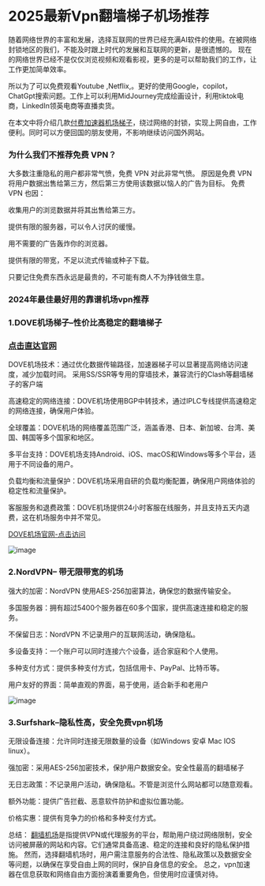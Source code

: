 # 2025最新Vpn翻墙梯子机场推荐

随着网络世界的丰富和发展，选择互联网的世界已经充满AI软件的使用。在被网络封锁地区的我们，不能及时跟上时代的发展和互联网的更新，是很遗憾的。
现在的网络世界已经不是仅仅浏览视频和观看影视，更多的是可以帮助我们的工作，让工作更加简单效率。

所以为了可以免费观看Youtube ,Netflix,。更好的使用Google，copilot，ChatGpt搜索问题。工作上可以利用MidJourney完成绘画设计，利用tiktok电商，LinkedIn领英电商等直播卖货。

在本文中将介绍几款[付费加速器机场梯子](https://appletalking.cc/archives/2155)，绕过网络的封锁，实现上网自由，工作便利。同时可以方便回国的朋友使用，不影响继续访问国外网站。

### 为什么我们不推荐免费 VPN？

大多数注重隐私的用户都非常气愤，免费 VPN 对此非常气愤。 原因是免费 VPN 将用户数据出售给第三方，然后第三方使用该数据以恼人的广告为目标。 免费 VPN 也因：

收集用户的浏览数据并将其出售给第三方。

提供有限的服务器，可以令人讨厌的缓慢。

用不需要的广告轰炸你的浏览器。

提供有限的带宽，不足以流式传输或种子下载。

只要记住免费东西永远是最贵的，不可能有商人不为挣钱做生意。

### 2024年最佳最好用的靠谱机场vpn推荐

### 1.DOVE机场梯子–性价比高稳定的翻墙梯子
### [点击直达官网](：https://dove8.cc/a.php?alavBTtF8UB)

DOVE机场技术：通过优化数据传输路径，加速器梯子可以显著提高网络访问速度，减少加载时间。
采用SS/SSR等专用的穿墙技术，兼容流行的Clash等翻墙梯子的客户端

高速稳定的网络连接：DOVE机场使用BGP中转技术，通过IPLC专线提供高速稳定的网络连接，确保用户体验。

全球覆盖：DOVE机场的网络覆盖范围广泛，涵盖香港、日本、新加坡、台湾、美国、韩国等多个国家和地区。

多平台支持：DOVE机场支持Android、iOS、macOS和Windows等多个平台，适用于不同设备的用户。

负载均衡和流量保护：DOVE机场采用自研的负载均衡配置，确保用户网络体验的稳定性和流量保护。

客服服务和退费政策：DOVE机场提供24小时客服在线服务，并且支持五天内退费，这在机场服务中并不常见。

[DOVE机场官网-点击访问](：https://dove8.cc/a.php?alavBTtF8UB)

![image](https://github.com/user-attachments/assets/71365cd5-7e17-4c9c-ad64-3bde0f370959)

### 2.NordVPN– 带无限带宽的机场

强大的加密：NordVPN 使用AES-256加密算法，确保您的数据传输安全。

多国服务器：拥有超过5400个服务器在60多个国家，提供高速连接和稳定的服务。

不保留日志：NordVPN 不记录用户的互联网活动，确保隐私。

多设备支持：一个账户可以同时连接六个设备，适合家庭和个人使用。

多种支付方式：提供多种支付方式，包括信用卡、PayPal、比特币等。

用户友好的界面：简单直观的界面，易于使用，适合新手和老用户

![image](https://github.com/user-attachments/assets/255272cd-0f2b-4760-b715-2fa72769cb3b)

### 3.Surfshark–隐私性高，安全免费vpn机场

无限设备连接：允许同时连接无限数量的设备（如Windows 安卓 Mac IOS linux）。

强加密：采用AES-256加密技术，保护用户数据安全。安全性最高的翻墙梯子

无日志政策：不记录用户活动，确保隐私。不管是浏览什么网站都可以随意观看。

额外功能：提供广告拦截、恶意软件防护和虚拟位置功能。

价格实惠：提供有竞争力的价格和多种支付方式。

总结：
[翻墙机场](https://github.com/v2ray-kuaisu/pc-shouji-jic-)是指提供VPN或代理服务的平台，帮助用户绕过网络限制，安全访问被屏蔽的网站和内容。它们通常具备高速、稳定的连接和良好的隐私保护措施。
然而，选择翻墙机场时，用户需注意服务的合法性、隐私政策以及数据安全等问题，以确保在享受自由上网的同时，保护自身信息的安全。
总之，vpn加速器在信息获取和网络自由方面扮演着重要角色，但使用时应谨慎对待。













